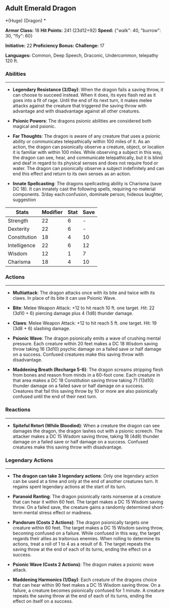 ## Adult Emerald Dragon
*(Huge) (Dragon) *

**Armor Class:** 18
**Hit Points:** 241 (23d12+92)
**Speed:** {"walk": 40, "burrow": 30, "fly": 60}

**Initiative:** 22
**Proficiency Bonus:**
**Challenge:** 17

**Languages:** Common, Deep Speech, Draconic, Undercommon, telepathy 120 ft.

### Abilities
 --- 
- **Legendary Resistance (3/Day)**: When the dragon fails a saving throw, it can choose to succeed instead. When it does, its eyes flash red as it goes into a fit of rage. Until the end of its next turn, it makes melee attacks against the creature that triggered the saving throw with advantage and with disadvantage against all other creatures.

- **Psionic Powers**: The dragons psionic abilities are considered both magical and psionic.

- **Far Thoughts**: The dragon is aware of any creature that uses a psionic ability or communicates telepathically within 100 miles of it. As an action, the dragon can psionically observe a creature, object, or location it is familiar with within 100 miles. While observing a subject in this way, the dragon can see, hear, and communicate telepathically, but it is blind and deaf in regard to its physical senses and does not require food or water. The dragon can psionically observe a subject indefinitely and can end this effect and return to its own senses as an action.

- **Innate Spellcasting**: The dragons spellcasting ability is Charisma (save DC 18). It can innately cast the following spells, requiring no material components. 3/day each:confusion, dominate person, hideous laughter, suggestion



| Stats | Modifier | Stat | Save
| ---- | ---- | ---- | ---- |
| Strength | 22 | 6 | - |
| Dexterity | 22 | 6 | - |
| Constitution | 18 | 4 | 10 |
| Intelligence | 22 | 6 | 12 |
| Wisdom | 12 | 1 | 7 |
| Charisma | 18 | 4 | 10 |

### Actions
 --- 
- **Multiattack**: The dragon attacks once with its bite and twice with its claws. In place of its bite  it can use Psionic Wave.

- **Bite**: Melee Weapon Attack: +12 to hit  reach 10 ft.  one target. Hit: 22 (3d10 + 6) piercing damage plus 4 (1d8) thunder damage.

- **Claws**: Melee Weapon Attack: +12 to hit  reach 5 ft.  one target. Hit: 19 (3d8 + 6) slashing damage.

- **Psionic Wave**: The dragon psionically emits a wave of crushing mental pressure. Each creature within 20 feet makes a DC 18 Wisdom saving throw  taking 16 (3d10) psychic damage on a failed save or half damage on a success. Confused creatures make this saving throw with disadvantage.

- **Maddening Breath (Recharge 5-6)**: The dragon screams  stripping flesh from bones and reason from minds in a 60-foot cone. Each creature in that area makes a DC 18 Constitution saving throw  taking 71 (13d10) thunder damage on a failed save or half damage on a success. Creatures that fail this saving throw by 10 or more are also psionically confused until the end of their next turn.

### Reactions
 --- 
- **Spiteful Retort (While Bloodied)**: When a creature the dragon can see damages the dragon, the dragon lashes out with a psionic screech. The attacker makes a DC 15 Wisdom saving throw, taking 18 (4d8) thunder damage on a failed save or half damage on a success. Confused creatures make this saving throw with disadvantage.

### Legendary Actions
 --- 
- **The dragon can take 3 legendary actions**: Only one legendary action can be used at a time and only at the end of another creatures turn. It regains spent legendary actions at the start of its turn.

- **Paranoid Ranting**: The dragon psionically rants nonsense at a creature that can hear it within 60 feet. The target makes a DC 15 Wisdom saving throw. On a failed save, the creature gains a randomly determined short-term mental stress effect or madness.

- **Pandorum (Costs 2 Actions)**: The dragon psionically targets one creature within 60 feet. The target makes a DC 15 Wisdom saving throw, becoming confused on a failure. While confused in this way, the target regards their allies as traitorous enemies. When rolling to determine its actions, treat a roll of 1 to 4 as a result of 8. The target repeats the saving throw at the end of each of its turns, ending the effect on a success.

- **Psionic Wave (Costs 2 Actions)**: The dragon makes a psionic wave attack.

- **Maddening Harmonics (1/Day)**: Each creature of the dragons choice that can hear within 90 feet makes a DC 15 Wisdom saving throw. On a failure, a creature becomes psionically confused for 1 minute. A creature repeats the saving throw at the end of each of its turns, ending the effect on itself on a success.

